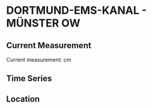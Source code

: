 # DORTMUND-EMS-KANAL - MÜNSTER OW

## Current Measurement

Current measurement: <Value topic="rivers/pegel-online/DEK/MÜNSTER OW/measurementValue"/> cm

## Time Series

<TimeSeries topic="rivers/pegel-online/DEK/MÜNSTER OW/measurementValue" period="week" />

## Location

<WorldMap>
  <Marker lat="51.968941959729285" lon="7.664374042081728" labelTopic="rivers/pegel-online/DEK/MÜNSTER OW" />
</WorldMap>
